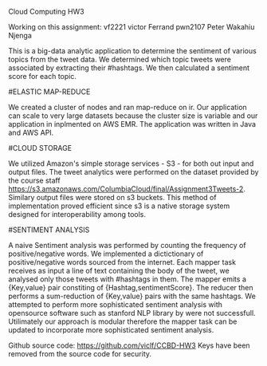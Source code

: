 Cloud Computing HW3

Working on this assignment:
vf2221 victor Ferrand
pwn2107 Peter Wakahiu Njenga


This is a big-data analytic application to determine the sentiment of various topics from the tweet data. 
We determined which topic tweets were associated by extracting their \#hashtags. We then calculated a sentiment
score for each topic.



#ELASTIC MAP-REDUCE

We created a cluster of nodes and ran map-reduce on ir. Our application can scale to very large 
datasets because the cluster size is variable and our application in inplmented on AWS EMR. 
The application was written in Java and AWS API.



#CLOUD STORAGE

We utilized Amazon's simple storage services - S3 - for both out input and output files. The tweet analytics were 
performed on the dataset provided by the course staff https://s3.amazonaws.com/ColumbiaCloud/final/Assignment3Tweets-2.
Similary output files were stored on s3 buckets. This method of implementation proved efficient since s3 is a native 
storage system designed for interoperability among tools.



#SENTIMENT ANALYSIS

A naive Sentiment analysis was performed by counting the frequency of positive/negative words. 
We implemented a dictictionary of positive/negative words sourced from the internet. Each mapper task
receives as input a line of text containing the body of the tweet, we analysed only those tweets with
\#hashtags in them. The mapper emits a {Key,value} pair constiting of {Hashtag,sentimentScore}. The 
reducer then performs a sum-reduction of {Key,value} pairs with the same hashtags. We attempted to 
perform more sophisticated sentiment analysis with opensource software such as stanford NLP library
by were not successfull. Utilimately our approach is modular therefore the mapper task can be updated
to incorporate more sophisticated sentiment analysis.




Github source code:
https://github.com/viclf/CCBD-HW3
Keys have been removed from the source code for security.
